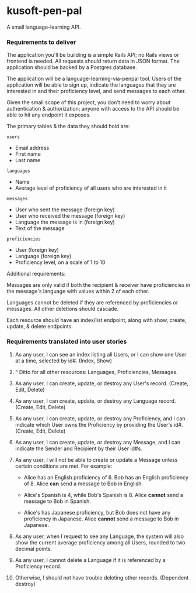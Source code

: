 # kusoft-pen-pal

A small language-learning API. 

### Requirements to deliver

The application you'll be building is a simple Rails API; no Rails views or frontend is needed. All requests should return data in JSON format. The application should be backed by a Postgres database.

The application will be a language-learning-via-penpal tool. Users of the application will be able to sign up, indicate the languages that they are interested in and their proficiency level, and send messages to each other.

Given the small scope of this project, you don't need to worry about authentication & authorization; anyone with access to the API should be able to hit any endpoint it exposes.

The primary tables & the data they should hold are:

`users`
 - Email address
 - First name
 - Last name

`languages`
 - Name
 - Average level of proficiency of all users who are interested in it

`messages`
 - User who sent the message (foreign key)
 - User who received the message (foreign key)
 - Language the message is in (foreign key)
 - Text of the message

`proficiencies`
 - User (foreign key)
 - Language (foreign key)
 - Proficiency level, on a scale of 1 to 10

Additional requirements:

Messages are only valid if both the recipient & receiver have proficiencies in the message's language with values within 2 of each other.

Languages cannot be deleted if they are referenced by proficiencies or messages. All other deletions should cascade.

Each resource should have an index/list endpoint, along with show, create, update, & delete endpoints.

### Requirements translated into user stories

1. As any user, I can see an index listing all Users, or I can show one User at a time, selected by id#. (Index, Show)

2. ^ Ditto for all other resources: Languages, Proficiencies, Messages.

3. As any user, I can create, update, or destroy any User's record. (Create, Edit, Delete)

4. As any user, I can create, update, or destroy any Language record. (Create, Edit, Delete)

5. As any user, I can create, update, or destroy any Proficiency, and I can indicate which User owns the Proficiency by providing the User's id#. (Create, Edit, Delete)

6. As any user, I can create, update, or destroy any Message, and I can indicate the Sender and Recipient by their User id#s.

7. As any user, I will not be able to create or update a Message unless certain conditions are met. For example:

    * Alice has an English proficiency of 6. Bob has an English proficiency of 8. Alice **can** send a message to Bob in English.

    * Alice's Spanish is 4, while Bob's Spanish is 8. Alice **cannot** send a message to Bob in Spanish.

    * Alice's has Japanese proficiency, but Bob does not have any proficiency in Japanese. Alice **cannot** send a message to Bob in Japanese. 

9. As any user, when I request to see any Language, the system will also show the current average proficiency among all Users, rounded to two decimal points.

10. As any user, I cannot delete a Language if it is referenced by a Proficiency record. 

11. Otherwise, I should not have trouble deleting other records. (Dependent destroy)